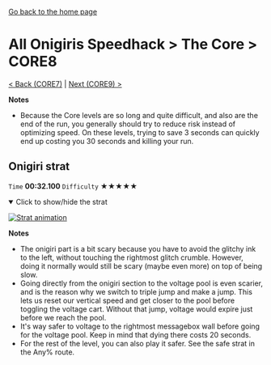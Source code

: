 [Go back to the home page](https://github.com/Doublevil/scbspeedrun)

# All Onigiris Speedhack > The Core > CORE8

[< Back (CORE7)](https://github.com/Doublevil/scbspeedrun/blob/main/levels/arb_sh/CORE/CORE7.md) | [Next (CORE9) >](https://github.com/Doublevil/scbspeedrun/blob/main/levels/arb_sh/CORE/CORE9.md)

**Notes**
- Because the Core levels are so long and quite difficult, and also are the end of the run, you generally should try to reduce risk instead of optimizing speed. On these levels, trying to save 3 seconds can quickly end up costing you 30 seconds and killing your run.

## Onigiri strat

`Time` **00:32.100** `Difficulty` ★★★★★
<details open>
  <summary>Click to show/hide the strat</summary>

  [![Strat animation](https://github.com/Doublevil/scbspeedrun/blob/main/media/levels/CORE/CORE8_OnigiriStrat.webp)](https://github.com/Doublevil/scbspeedrun/blob/main/media/levels/CORE/CORE8_OnigiriStrat.mp4?raw=true)

  **Notes**
  - The onigiri part is a bit scary because you have to avoid the glitchy ink to the left, without touching the rightmost glitch crumble. However, doing it normally would still be scary (maybe even more) on top of being slow.
  - Going directly from the onigiri section to the voltage pool is even scarier, and is the reason why we switch to triple jump and make a jump. This lets us reset our vertical speed and get closer to the pool before toggling the voltage cart. Without that jump, voltage would expire just before we reach the pool.
  - It's way safer to voltage to the rightmost messagebox wall before going for the voltage pool. Keep in mind that dying there costs 20 seconds.
  - For the rest of the level, you can also play it safer. See the safe strat in the Any% route.
</details>
